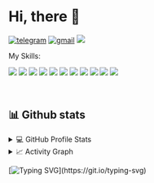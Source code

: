 # Hi, there :wave:

<div align="left">

[![telegram](https://img.shields.io/badge/levqwerty-2CA5E0?style=for-the-badge&logo=telegram&logoColor=white)](https://t.me/levqwerty)
[![gmail](https://img.shields.io/badge/Gmail-D14836?style=for-the-badge&logo=gmail&logoColor=white)](mailto:common.levlaptev@gmail.ru)
![](https://komarev.com/ghpvc/?username=lev-laptev&label=PROFILE+VIEWS&style=for-the-badge&color=brightgreen)

</div>  

<p align="left">
My Skills:

<img src="https://img.shields.io/badge/JavaScript-F7DF1E?style=for-the-badge&logo=javascript&logoColor=white"/> <img src="https://img.shields.io/badge/HTML5-E34F26?style=for-the-badge&logo=html5&logoColor=white"/>  <img src="https://img.shields.io/badge/CSS3-1572B6?style=for-the-badge&logo=css3&logoColor=white"/> <img src="https://img.shields.io/badge/Sass-CC6699?style=for-the-badge&logo=sass&logoColor=white"/> <img src="https://img.shields.io/badge/Vue.js-35495E?style=for-the-badge&logo=vue.js&logoColor=4FC08D"/> <img src="https://img.shields.io/badge/Nuxt-002E3B?style=for-the-badge&logo=nuxtdotjs&logoColor=#00DC82"/> <img src="https://img.shields.io/badge/Bootstrap-563D7C?style=for-the-badge&logo=bootstrap&logoColor=white"/> <img src="https://img.shields.io/badge/Figma-F24E1E?style=for-the-badge&logo=figma&logoColor=white"/> <img src="https://img.shields.io/badge/eslint-3A33D1?style=for-the-badge&logo=eslint&logoColor=white"/> <img src="https://img.shields.io/badge/GIT-E44C30?style=for-the-badge&logo=git&logoColor=white"/> <img src="https://img.shields.io/badge/GULP-%23CF4647.svg?style=for-the-badge&logo=gulp&logoColor=white"/> <img src=""/>
</p>

&nbsp;
&nbsp;
## 📊 Github stats

<details> 
  <summary>💻 GitHub Profile Stats</summary>
  <br/>
    <a href="https://github.com/anuraghazra/github-readme-stats"><img alt="lev-laptev's Github Stats" src="https://github-readme-stats.vercel.app/api/?username=lev-laptev&show_icons=true&count_private=true&theme=default&hide_border=true&bg_color=fff&title_color=00E676&icon_color=00E676" height="192px"/></a>
  <a href="https://github.com/anuraghazra/github-readme-stats"><img alt="lev-laptev's Top Languages" src="https://github-readme-stats.vercel.app/api/top-langs/?username=lev-laptev&langs_count=8&layout=compact&theme=default&hide_border=true&bg_color=fff&title_color=000&icon_color=000&hide=Jupyter%20Notebook" height="192px"/></a>
  <br/>
</details>

<details>
  <summary>📈 Activity Graph</summary>
  <br/>
<a href="https://github.com/ashutosh00710/github-readme-activity-graph"><img alt="lev-laptev's Activity Graph" src="https://activity-graph.herokuapp.com/graph/?username=lev-laptev&bg_color=fff&color=000&line=00E676&point=000&hide_border=true" /></a>
</details>

[![Typing SVG](https://readme-typing-svg.herokuapp.com/?lines=Good+luck+!)](https://git.io/typing-svg)
